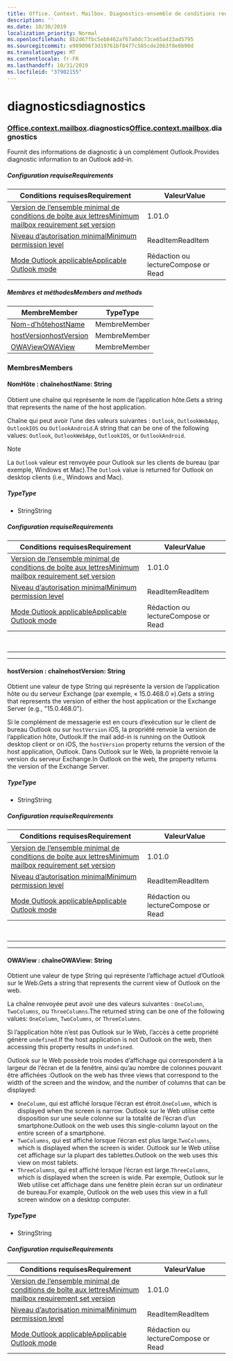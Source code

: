 ```yaml
---
title: Office. Context. Mailbox. Diagnostics-ensemble de conditions requises 1,8
description: ''
ms.date: 10/30/2019
localization_priority: Normal
ms.openlocfilehash: 8b2d67fbc5eb8462af67a0dc73ce65a433ad5795
ms.sourcegitcommit: e989096f3d19761bf8477c585cde20b3f8e0b90d
ms.translationtype: MT
ms.contentlocale: fr-FR
ms.lasthandoff: 10/31/2019
ms.locfileid: "37902155"
---
```

# <a name="diagnostics"></a><span data-ttu-id="14d68-102">diagnostics</span><span class="sxs-lookup"><span data-stu-id="14d68-102">diagnostics</span></span>

### <a name="officeofficemdcontextofficecontextmdmailboxofficecontextmailboxmddiagnostics"></a><span data-ttu-id="14d68-103">[Office](Office.md)[.context](Office.context.md)[.mailbox](Office.context.mailbox.md).diagnostics</span><span class="sxs-lookup"><span data-stu-id="14d68-103">[Office](Office.md)[.context](Office.context.md)[.mailbox](Office.context.mailbox.md).diagnostics</span></span>

<span data-ttu-id="14d68-104">Fournit des informations de diagnostic à un complément Outlook.</span><span class="sxs-lookup"><span data-stu-id="14d68-104">Provides diagnostic information to an Outlook add-in.</span></span>

##### <a name="requirements"></a><span data-ttu-id="14d68-105">Configuration requise</span><span class="sxs-lookup"><span data-stu-id="14d68-105">Requirements</span></span>

|<span data-ttu-id="14d68-106">Conditions requises</span><span class="sxs-lookup"><span data-stu-id="14d68-106">Requirement</span></span>| <span data-ttu-id="14d68-107">Valeur</span><span class="sxs-lookup"><span data-stu-id="14d68-107">Value</span></span>|
|---|---|
|[<span data-ttu-id="14d68-108">Version de l’ensemble minimal de conditions de boîte aux lettres</span><span class="sxs-lookup"><span data-stu-id="14d68-108">Minimum mailbox requirement set version</span></span>](/office/dev/add-ins/reference/requirement-sets/outlook-api-requirement-sets)| <span data-ttu-id="14d68-109">1.0</span><span class="sxs-lookup"><span data-stu-id="14d68-109">1.0</span></span>|
|[<span data-ttu-id="14d68-110">Niveau d’autorisation minimal</span><span class="sxs-lookup"><span data-stu-id="14d68-110">Minimum permission level</span></span>](/outlook/add-ins/understanding-outlook-add-in-permissions)| <span data-ttu-id="14d68-111">ReadItem</span><span class="sxs-lookup"><span data-stu-id="14d68-111">ReadItem</span></span>|
|[<span data-ttu-id="14d68-112">Mode Outlook applicable</span><span class="sxs-lookup"><span data-stu-id="14d68-112">Applicable Outlook mode</span></span>](/outlook/add-ins/#extension-points)| <span data-ttu-id="14d68-113">Rédaction ou lecture</span><span class="sxs-lookup"><span data-stu-id="14d68-113">Compose or Read</span></span>|

##### <a name="members-and-methods"></a><span data-ttu-id="14d68-114">Membres et méthodes</span><span class="sxs-lookup"><span data-stu-id="14d68-114">Members and methods</span></span>

| <span data-ttu-id="14d68-115">Membre</span><span class="sxs-lookup"><span data-stu-id="14d68-115">Member</span></span> | <span data-ttu-id="14d68-116">Type</span><span class="sxs-lookup"><span data-stu-id="14d68-116">Type</span></span> |
|--------|------|
| [<span data-ttu-id="14d68-117">Nom-d’hôte</span><span class="sxs-lookup"><span data-stu-id="14d68-117">hostName</span></span>](#hostname-string) | <span data-ttu-id="14d68-118">Membre</span><span class="sxs-lookup"><span data-stu-id="14d68-118">Member</span></span> |
| [<span data-ttu-id="14d68-119">hostVersion</span><span class="sxs-lookup"><span data-stu-id="14d68-119">hostVersion</span></span>](#hostversion-string) | <span data-ttu-id="14d68-120">Membre</span><span class="sxs-lookup"><span data-stu-id="14d68-120">Member</span></span> |
| [<span data-ttu-id="14d68-121">OWAView</span><span class="sxs-lookup"><span data-stu-id="14d68-121">OWAView</span></span>](#owaview-string) | <span data-ttu-id="14d68-122">Membre</span><span class="sxs-lookup"><span data-stu-id="14d68-122">Member</span></span> |

### <a name="members"></a><span data-ttu-id="14d68-123">Membres</span><span class="sxs-lookup"><span data-stu-id="14d68-123">Members</span></span>

#### <a name="hostname-string"></a><span data-ttu-id="14d68-124">NomHôte : chaîne</span><span class="sxs-lookup"><span data-stu-id="14d68-124">hostName: String</span></span>

<span data-ttu-id="14d68-125">Obtient une chaîne qui représente le nom de l’application hôte.</span><span class="sxs-lookup"><span data-stu-id="14d68-125">Gets a string that represents the name of the host application.</span></span>

<span data-ttu-id="14d68-126">Chaîne qui peut avoir l’une des valeurs suivantes : `Outlook`, `OutlookWebApp`, `OutlookIOS` ou `OutlookAndroid`.</span><span class="sxs-lookup"><span data-stu-id="14d68-126">A string that can be one of the following values: `Outlook`, `OutlookWebApp`, `OutlookIOS`, or `OutlookAndroid`.</span></span>

> [!NOTE]
> <span data-ttu-id="14d68-127">La `Outlook` valeur est renvoyée pour Outlook sur les clients de bureau (par exemple, Windows et Mac).</span><span class="sxs-lookup"><span data-stu-id="14d68-127">The `Outlook` value is returned for Outlook on desktop clients (i.e., Windows and Mac).</span></span>

##### <a name="type"></a><span data-ttu-id="14d68-128">Type</span><span class="sxs-lookup"><span data-stu-id="14d68-128">Type</span></span>

*   <span data-ttu-id="14d68-129">String</span><span class="sxs-lookup"><span data-stu-id="14d68-129">String</span></span>

##### <a name="requirements"></a><span data-ttu-id="14d68-130">Configuration requise</span><span class="sxs-lookup"><span data-stu-id="14d68-130">Requirements</span></span>

|<span data-ttu-id="14d68-131">Conditions requises</span><span class="sxs-lookup"><span data-stu-id="14d68-131">Requirement</span></span>| <span data-ttu-id="14d68-132">Valeur</span><span class="sxs-lookup"><span data-stu-id="14d68-132">Value</span></span>|
|---|---|
|[<span data-ttu-id="14d68-133">Version de l’ensemble minimal de conditions de boîte aux lettres</span><span class="sxs-lookup"><span data-stu-id="14d68-133">Minimum mailbox requirement set version</span></span>](/office/dev/add-ins/reference/requirement-sets/outlook-api-requirement-sets)| <span data-ttu-id="14d68-134">1.0</span><span class="sxs-lookup"><span data-stu-id="14d68-134">1.0</span></span>|
|[<span data-ttu-id="14d68-135">Niveau d’autorisation minimal</span><span class="sxs-lookup"><span data-stu-id="14d68-135">Minimum permission level</span></span>](/outlook/add-ins/understanding-outlook-add-in-permissions)| <span data-ttu-id="14d68-136">ReadItem</span><span class="sxs-lookup"><span data-stu-id="14d68-136">ReadItem</span></span>|
|[<span data-ttu-id="14d68-137">Mode Outlook applicable</span><span class="sxs-lookup"><span data-stu-id="14d68-137">Applicable Outlook mode</span></span>](/outlook/add-ins/#extension-points)| <span data-ttu-id="14d68-138">Rédaction ou lecture</span><span class="sxs-lookup"><span data-stu-id="14d68-138">Compose or Read</span></span>|

<br>

---
---

#### <a name="hostversion-string"></a><span data-ttu-id="14d68-139">hostVersion : chaîne</span><span class="sxs-lookup"><span data-stu-id="14d68-139">hostVersion: String</span></span>

<span data-ttu-id="14d68-140">Obtient une valeur de type String qui représente la version de l’application hôte ou du serveur Exchange (par exemple, « 15.0.468.0 »).</span><span class="sxs-lookup"><span data-stu-id="14d68-140">Gets a string that represents the version of either the host application or the Exchange Server (e.g., "15.0.468.0").</span></span>

<span data-ttu-id="14d68-141">Si le complément de messagerie est en cours d’exécution sur le client de bureau Outlook ou sur `hostVersion` iOS, la propriété renvoie la version de l’application hôte, Outlook.</span><span class="sxs-lookup"><span data-stu-id="14d68-141">If the mail add-in is running on the Outlook desktop client or on iOS, the `hostVersion` property returns the version of the host application, Outlook.</span></span> <span data-ttu-id="14d68-142">Dans Outlook sur le Web, la propriété renvoie la version du serveur Exchange.</span><span class="sxs-lookup"><span data-stu-id="14d68-142">In Outlook on the web, the property returns the version of the Exchange Server.</span></span>

##### <a name="type"></a><span data-ttu-id="14d68-143">Type</span><span class="sxs-lookup"><span data-stu-id="14d68-143">Type</span></span>

*   <span data-ttu-id="14d68-144">String</span><span class="sxs-lookup"><span data-stu-id="14d68-144">String</span></span>

##### <a name="requirements"></a><span data-ttu-id="14d68-145">Configuration requise</span><span class="sxs-lookup"><span data-stu-id="14d68-145">Requirements</span></span>

|<span data-ttu-id="14d68-146">Conditions requises</span><span class="sxs-lookup"><span data-stu-id="14d68-146">Requirement</span></span>| <span data-ttu-id="14d68-147">Valeur</span><span class="sxs-lookup"><span data-stu-id="14d68-147">Value</span></span>|
|---|---|
|[<span data-ttu-id="14d68-148">Version de l’ensemble minimal de conditions de boîte aux lettres</span><span class="sxs-lookup"><span data-stu-id="14d68-148">Minimum mailbox requirement set version</span></span>](/office/dev/add-ins/reference/requirement-sets/outlook-api-requirement-sets)| <span data-ttu-id="14d68-149">1.0</span><span class="sxs-lookup"><span data-stu-id="14d68-149">1.0</span></span>|
|[<span data-ttu-id="14d68-150">Niveau d’autorisation minimal</span><span class="sxs-lookup"><span data-stu-id="14d68-150">Minimum permission level</span></span>](/outlook/add-ins/understanding-outlook-add-in-permissions)| <span data-ttu-id="14d68-151">ReadItem</span><span class="sxs-lookup"><span data-stu-id="14d68-151">ReadItem</span></span>|
|[<span data-ttu-id="14d68-152">Mode Outlook applicable</span><span class="sxs-lookup"><span data-stu-id="14d68-152">Applicable Outlook mode</span></span>](/outlook/add-ins/#extension-points)| <span data-ttu-id="14d68-153">Rédaction ou lecture</span><span class="sxs-lookup"><span data-stu-id="14d68-153">Compose or Read</span></span>|

<br>

---
---

#### <a name="owaview-string"></a><span data-ttu-id="14d68-154">OWAView : chaîne</span><span class="sxs-lookup"><span data-stu-id="14d68-154">OWAView: String</span></span>

<span data-ttu-id="14d68-155">Obtient une valeur de type String qui représente l’affichage actuel d’Outlook sur le Web.</span><span class="sxs-lookup"><span data-stu-id="14d68-155">Gets a string that represents the current view of Outlook on the web.</span></span>

<span data-ttu-id="14d68-156">La chaîne renvoyée peut avoir une des valeurs suivantes : `OneColumn`, `TwoColumns`, ou `ThreeColumns`.</span><span class="sxs-lookup"><span data-stu-id="14d68-156">The returned string can be one of the following values: `OneColumn`, `TwoColumns`, or `ThreeColumns`.</span></span>

<span data-ttu-id="14d68-157">Si l’application hôte n’est pas Outlook sur le Web, l’accès à cette propriété génère `undefined`.</span><span class="sxs-lookup"><span data-stu-id="14d68-157">If the host application is not Outlook on the web, then accessing this property results in `undefined`.</span></span>

<span data-ttu-id="14d68-158">Outlook sur le Web possède trois modes d’affichage qui correspondent à la largeur de l’écran et de la fenêtre, ainsi qu’au nombre de colonnes pouvant être affichées :</span><span class="sxs-lookup"><span data-stu-id="14d68-158">Outlook on the web has three views that correspond to the width of the screen and the window, and the number of columns that can be displayed:</span></span>

*   <span data-ttu-id="14d68-159">`OneColumn`, qui est affiché lorsque l’écran est étroit.</span><span class="sxs-lookup"><span data-stu-id="14d68-159">`OneColumn`, which is displayed when the screen is narrow.</span></span> <span data-ttu-id="14d68-160">Outlook sur le Web utilise cette disposition sur une seule colonne sur la totalité de l’écran d’un smartphone.</span><span class="sxs-lookup"><span data-stu-id="14d68-160">Outlook on the web uses this single-column layout on the entire screen of a smartphone.</span></span>
*   <span data-ttu-id="14d68-161">`TwoColumns`, qui est affiché lorsque l’écran est plus large.</span><span class="sxs-lookup"><span data-stu-id="14d68-161">`TwoColumns`, which is displayed when the screen is wider.</span></span> <span data-ttu-id="14d68-162">Outlook sur le Web utilise cet affichage sur la plupart des tablettes.</span><span class="sxs-lookup"><span data-stu-id="14d68-162">Outlook on the web uses this view on most tablets.</span></span>
*   <span data-ttu-id="14d68-163">`ThreeColumns`, qui est affiché lorsque l’écran est large.</span><span class="sxs-lookup"><span data-stu-id="14d68-163">`ThreeColumns`, which is displayed when the screen is wide.</span></span> <span data-ttu-id="14d68-164">Par exemple, Outlook sur le Web utilise cet affichage dans une fenêtre plein écran sur un ordinateur de bureau.</span><span class="sxs-lookup"><span data-stu-id="14d68-164">For example, Outlook on the web uses this view in a full screen window on a desktop computer.</span></span>

##### <a name="type"></a><span data-ttu-id="14d68-165">Type</span><span class="sxs-lookup"><span data-stu-id="14d68-165">Type</span></span>

*   <span data-ttu-id="14d68-166">String</span><span class="sxs-lookup"><span data-stu-id="14d68-166">String</span></span>

##### <a name="requirements"></a><span data-ttu-id="14d68-167">Configuration requise</span><span class="sxs-lookup"><span data-stu-id="14d68-167">Requirements</span></span>

|<span data-ttu-id="14d68-168">Conditions requises</span><span class="sxs-lookup"><span data-stu-id="14d68-168">Requirement</span></span>| <span data-ttu-id="14d68-169">Valeur</span><span class="sxs-lookup"><span data-stu-id="14d68-169">Value</span></span>|
|---|---|
|[<span data-ttu-id="14d68-170">Version de l’ensemble minimal de conditions de boîte aux lettres</span><span class="sxs-lookup"><span data-stu-id="14d68-170">Minimum mailbox requirement set version</span></span>](/office/dev/add-ins/reference/requirement-sets/outlook-api-requirement-sets)| <span data-ttu-id="14d68-171">1.0</span><span class="sxs-lookup"><span data-stu-id="14d68-171">1.0</span></span>|
|[<span data-ttu-id="14d68-172">Niveau d’autorisation minimal</span><span class="sxs-lookup"><span data-stu-id="14d68-172">Minimum permission level</span></span>](/outlook/add-ins/understanding-outlook-add-in-permissions)| <span data-ttu-id="14d68-173">ReadItem</span><span class="sxs-lookup"><span data-stu-id="14d68-173">ReadItem</span></span>|
|[<span data-ttu-id="14d68-174">Mode Outlook applicable</span><span class="sxs-lookup"><span data-stu-id="14d68-174">Applicable Outlook mode</span></span>](/outlook/add-ins/#extension-points)| <span data-ttu-id="14d68-175">Rédaction ou lecture</span><span class="sxs-lookup"><span data-stu-id="14d68-175">Compose or Read</span></span>|
